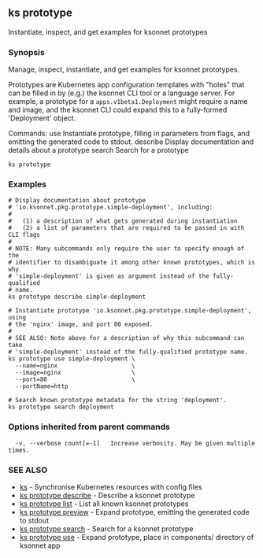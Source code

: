 ## ks prototype

Instantiate, inspect, and get examples for ksonnet prototypes

### Synopsis


Manage, inspect, instantiate, and get examples for ksonnet prototypes.

Prototypes are Kubernetes app configuration templates with "holes" that can be
filled in by (e.g.) the ksonnet CLI tool or a language server. For example, a
prototype for a `apps.v1beta1.Deployment` might require a name and image, and
the ksonnet CLI could expand this to a fully-formed 'Deployment' object.

Commands:
    use      Instantiate prototype, filling in parameters from flags, and
             emitting the generated code to stdout.
    describe Display documentation and details about a prototype
    search   Search for a prototype

```
ks prototype
```

### Examples

```
# Display documentation about prototype
# 'io.ksonnet.pkg.prototype.simple-deployment', including:
#
#   (1) a description of what gets generated during instantiation
#   (2) a list of parameters that are required to be passed in with CLI flags
#
# NOTE: Many subcommands only require the user to specify enough of the
# identifier to disambiguate it among other known prototypes, which is why
# 'simple-deployment' is given as argument instead of the fully-qualified
# name.
ks prototype describe simple-deployment

# Instantiate prototype 'io.ksonnet.pkg.prototype.simple-deployment', using
# the 'nginx' image, and port 80 exposed.
#
# SEE ALSO: Note above for a description of why this subcommand can take
# 'simple-deployment' instead of the fully-qualified prototype name.
ks prototype use simple-deployment \
  --name=nginx                     \
  --image=nginx                    \
  --port=80                        \
  --portName=http

# Search known prototype metadata for the string 'deployment'.
ks prototype search deployment
```

### Options inherited from parent commands

```
  -v, --verbose count[=-1]   Increase verbosity. May be given multiple times.
```

### SEE ALSO
* [ks](ks.md)	 - Synchronise Kubernetes resources with config files
* [ks prototype describe](ks_prototype_describe.md)	 - Describe a ksonnet prototype
* [ks prototype list](ks_prototype_list.md)	 - List all known ksonnet prototypes
* [ks prototype preview](ks_prototype_preview.md)	 - Expand prototype, emitting the generated code to stdout
* [ks prototype search](ks_prototype_search.md)	 - Search for a ksonnet prototype
* [ks prototype use](ks_prototype_use.md)	 - Expand prototype, place in components/ directory of ksonnet app

